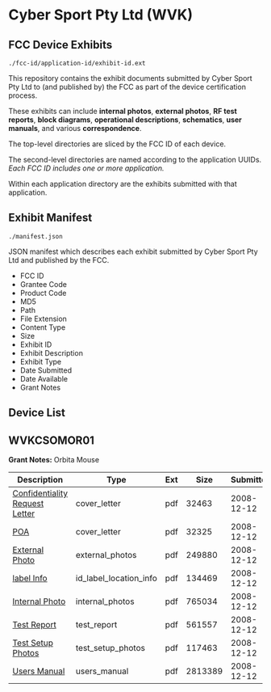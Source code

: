# Cyber Sport Pty Ltd (WVK)
## FCC Device Exhibits

```
./fcc-id/application-id/exhibit-id.ext
```

This repository contains the exhibit documents submitted by Cyber Sport Pty Ltd to (and published by) the FCC as part of the device certification process.

These exhibits can include **internal photos**, **external photos**, **RF test reports**, **block diagrams**, **operational descriptions**, **schematics**, **user manuals**, and various **correspondence**.

The top-level directories are sliced by the FCC ID of each device.

The second-level directories are named according to the application UUIDs. *Each FCC ID includes one or more application.*

Within each application directory are the exhibits submitted with that application. 

## Exhibit Manifest

```
./manifest.json
```

JSON manifest which describes each exhibit submitted by Cyber Sport Pty Ltd and published by the FCC.

- FCC ID
- Grantee Code
- Product Code
- MD5
- Path
- File Extension
- Content Type
- Size
- Exhibit ID
- Exhibit Description
- Exhibit Type
- Date Submitted
- Date Available
- Grant Notes

## Device List
## WVKCSOMOR01
**Grant Notes:** Orbita Mouse

| Description | Type | Ext | Size | Submitted | Available |
| ----------- | ---- | --- | ---- | --------- | --------- |
| [Confidentiality Request Letter](WVKCSOMOR01/1e0606d8c0ea72d79ade0a8e80410e95/1043124.pdf) | cover_letter | pdf | 32463 | 2008-12-12 | 2008-12-12 |
| [POA](WVKCSOMOR01/1e0606d8c0ea72d79ade0a8e80410e95/1043129.pdf) | cover_letter | pdf | 32325 | 2008-12-12 | 2008-12-12 |
| [External Photo](WVKCSOMOR01/1e0606d8c0ea72d79ade0a8e80410e95/1043125.pdf) | external_photos | pdf | 249880 | 2008-12-12 | 2008-12-12 |
| [label Info](WVKCSOMOR01/1e0606d8c0ea72d79ade0a8e80410e95/1043127.pdf) | id_label_location_info | pdf | 134469 | 2008-12-12 | 2008-12-12 |
| [Internal Photo](WVKCSOMOR01/1e0606d8c0ea72d79ade0a8e80410e95/1043126.pdf) | internal_photos | pdf | 765034 | 2008-12-12 | 2008-12-12 |
| [Test Report](WVKCSOMOR01/1e0606d8c0ea72d79ade0a8e80410e95/1043132.pdf) | test_report | pdf | 561557 | 2008-12-12 | 2008-12-12 |
| [Test Setup Photos](WVKCSOMOR01/1e0606d8c0ea72d79ade0a8e80410e95/1043131.pdf) | test_setup_photos | pdf | 117463 | 2008-12-12 | 2008-12-12 |
| [Users Manual](WVKCSOMOR01/1e0606d8c0ea72d79ade0a8e80410e95/1043133.pdf) | users_manual | pdf | 2813389 | 2008-12-12 | 2008-12-12 |
